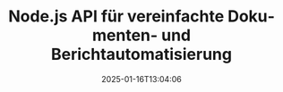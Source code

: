 ---
############################# Static ############################
layout: "landing"
date: 2025-01-16T13:04:06
draft: false

lang: de
product: "Assembly"
product_tag: "assembly"
platform: "Node.js via Java"
platform_tag: "nodejs-java"

############################# Drop-down ############################
supported_platforms:
  items:
    # supported_platforms loop
    - title: ".NET"
      tag: "net"
    # supported_platforms loop
    - title: "Java"
      tag: "java"
    # supported_platforms loop
    - title: "Node.js"
      tag: "nodejs-java"

############################# Head ############################
head_title: "Node.js Toolkit zum Erstellen, Automatisieren und Anpassen von Dokumenten"
head_description: "Node.js-Bibliothek zur Automatisierung von Dokumenten-Workflows. Erstellen Sie PDF-, Word-, Excel-, PowerPoint-, HTML- und E-Mail-Dateien aus Ihren Vorlagen."

############################# Header ############################
title: "Node.js API für vereinfachte Dokumenten- und Berichtautomatisierung"
description: "Optimieren Sie die Erstellung von JavaScript-Berichten, indem Sie Ihre Daten mit vorgefertigten Vorlagen zusammenführen."
words:
  for: "für"

actions:
  main: "Beginnen Sie Ihre Testversion bei NPM"
  main_link: "https://www.npmjs.com/package/@groupdocs/groupdocs.assembly"
  alt: "Lizenzierung"
  alt_link: "https://purchase.groupdocs.com/pricing/assembly/nodejs-java/"
  title: "Bereit, loszulegen?"
  description: "Testen Sie die Funktionen von GroupDocs.Assembly kostenlos oder fordern Sie eine Lizenz an."

release:
  title: "Version {0} veröffentlicht"
  notes: "Sehen Sie, was neu ist"
  downloads: "Downloads"
  link: "https://releases.groupdocs.com/assembly/nodejs-java/"

code:
  title: "Erstellen Sie ein Diagramm in einem Word-Dokument mit Node.js"
  more: "Weitere Beispiele"
  more_link: "https://github.com/groupdocs-assembly/GroupDocs.Assembly-for-Node.js-via-Java/"
  install: "npm i @groupdocs/groupdocs.assembly"
  content: |
    ```javascript {style=abap}
    const assemblyLib = require('@groupdocs/groupdocs.assembly');

    // Pfad zur Hauptvorlage
    const template = "chart_template.docx";

    // Produktivitätsdaten der Manager aus der Quelle abrufen
    const data_table = 
        new assemblyLib.DocumentTable("Managers.json", 1);

    // Erstellen Sie eine Instanz von DataSourceInfo mit den Daten
    const data 
        = new assemblyLib.DataSourceInfo(data_table, "managers");

    // Die Diagrammfaben mit einem anderen DataSourceInfo festlegen
    const design = 
        new assemblyLib.DataSourceInfo("red", "color");

    // Die Vorlage mit Daten füllen und in die Ausgabe speichern
    const asm = new assemblyLib.DocumentAssembler();
    asm.assembleDocument(template, "result.docx", data, design);
    ```

############################# Overview ############################
overview:
  enable: true
  title: "GroupDocs.Assembly Übersicht"
  description: "Eine Node.js-Bibliothek, die entwickelt wurde, um Dokumente programmatisch mit integrierter Datenverarbeitung zu erstellen."
  features:
    # feature loop
    - title: "Geschäftsdaten in Vorlagen mit JavaScript integrieren"
      content: "Erstellen Sie ansprechende Berichte, indem Sie JSON, XML oder andere Daten in Vorlagen mit GroupDocs.Assembly for Node.js via Java einbetten."

    # feature loop
    - title: "Inhalt verwalten"
      content: "Füllen Sie automatisch Tabellen, Diagramme und andere visuelle Elemente in Ihren Dokumenten mit externen Daten aus."

    # feature loop
    - title: "Anpassbare Optionen"
      content: "GroupDocs.Assembly for Node.js via Java ermöglicht es Ihnen, Funktionen wie Barcodes hinzuzufügen, Daten von URLs abzurufen und Dateien in verschiedenen Formaten zu exportieren."

############################# Platforms ############################
platforms:
  enable: true
  title: "Plattformunabhängigkeit"
  description: "GroupDocs.Assembly for Node.js via Java integriert sich nahtlos mit führenden Betriebssystemen, Frameworks und Paketmanagern."
  items:
    # platform loop
    - title: "Amazon"
      image: "amazon"
    # platform loop
    - title: "Docker"
      image: "docker"
    # platform loop
    - title: "Azure"
      image: "azure"
    # platform loop
    - title: "Eclipse"
      image: "eclipse"
    # platform loop
    - title: "IntelliJ"
      image: "intellij"
    # platform loop
    - title: "Windows"
      image: "windows"
    # platform loop
    - title: "Linux"
      image: "linux"
    # platform loop
    - title: "Maven"
      image: "maven"

############################# File formats ############################
formats:
  enable: true
  title: "Unterstützte Dateiformate"
  description: |
    GroupDocs.Assembly for Node.js via Java unterstützt eine Vielzahl von [Dokumentenformaten](https://docs.groupdocs.com/assembly/nodejs-java/supported-document-formats/).
  groups:
    # group loop
    - color: "green"
      content: |
        ### Microsoft Office Formate
        * **Word:**  DOCX, DOC, DOCM, DOT, DOTX, DOTM, RTF, WordprocessingML
        * **Excel:** XLSX, XLS, XLSM, XLSB, XLTM, XLT, XLTM, XLTX, SpreadsheetML
        * **PowerPoint:** PPT, PPTX, PPTM, PPS, PPSX, PPSM, POTM, POTX
    # group loop
    - color: "blue"
      content: |
        ### Bilder & Andere Formate
        * **Portabel:** PDF
        * **Bilder:** SVG, TIFF
        * **Andere Office-Formate:** ODT, OTT, OTS, ODS, ODP, OTP
      # group loop
    - color: "red"
      content: |
        ### Andere Formate
        * **Web:** HTML, MHTML
        * **E-Mails:** EML, MSG, EMLX
        * **Andere:** EPUB, MD

############################# Features ############################
features:
  enable: true
  title: "Kernfunktionen von GroupDocs.Assembly"
  description: "Erstellen Sie dynamische Dokumente und Berichte mit leistungsstarken Datenmanagement-Tools."

  items:
    # feature loop
    - icon: "preview"
      title: "Reiche Datenvisualisierungen"
      content: "Fügen Sie problemlos Diagramme, Tabellen, Bilder und Listen in Ihre Dokumente mit vollständiger Anpassung ein."

    # feature loop
    - icon: "manipulate"
      title: "Daten transformieren"
      content: "Nutzen Sie Tools wie Formeln und Sortierung, um Informationen effektiv zu strukturieren und darzustellen."

    # feature loop
    - icon: "two_pages"
      title: "Breite Formatkompatibilität"
      content: "Arbeiten Sie nahtlos mit gängigen Dateiformaten für Vorlagen und Ausgaben."

    # feature loop
    - icon: "document_settings"
      title: "Erweiterte Vorlagenanpassung"
      content: "Formatieren Sie Vorlagen mit numerischen, alphabetischen und anderen Stiloptionen."

    # feature loop
    - icon: "text"
      title: "Dynamisches Generieren von Barcodes"
      content: "Erstellen und betten Sie Barcode-Bilder direkt nach Bedarf in Ihre Dokumente ein."

    # feature loop
    - icon: "add"
      title: "Flexible Textgestaltung"
      content: "Wenden Sie einfach Textstile wie Großschreibung oder Titel-Schreibung in Ihren Vorlagen an."

    # feature loop
    - icon: "manipulate"
      title: "Dynamische Inhaltsintegration"
      content: "Fügen Sie während der Dokumentenerstellung dynamisch Inhalte aus externen Dateien ein."

    # feature loop
    - icon: "convert"
      title: "Exportieren in verschiedene Formate"
      content: "Speichern Sie Dokumente in mehreren Formaten mit Ihren spezifizierten Konfigurationen."

    # feature loop
    - icon: "update"
      title: "Dynamisches Einbetten von Medien"
      content: "Fügen Sie Bilder oder andere Elemente mit Base64-Daten beim Erstellen von Dokumenten ein."

############################# Code samples ############################
code_samples:
  enable: true
  title: "Codebeispiele"
  description: "Entdecken Sie praktische Beispiele, wie Sie GroupDocs.Assembly für gängige Aufgaben nutzen können."
  items:
    # code sample loop
    - title: "Fügen Sie eine Aufzählungsliste in Word-Dokumente ein"
      content: |
        Erfahren Sie, wie Sie [aufgezählte Listen](https://docs.groupdocs.com/assembly/nodejs-java/bulleted-list-in-word-processing-document/) in Word-Dokumenten erstellen, um Daten effektiv zu organisieren. Dieses Beispiel zeigt, wie Sie eine Aufzählungsliste mit GroupDocs.Assembly erstellen.
        {{< landing/code title="Fügen Sie eine Aufzählungsliste in Word-Dokumente ein">}}
        ```javascript {style=abap}
        // Fügen Sie diese Vorlage auf einer Dokumentseite ein:
        // Leistungsindikatoren der Manager
        // . <<foreach [in products]>><<[ProductName]>>
        // <</foreach>>

        const assemblyLib = require('@groupdocs/groupdocs.assembly');

        // Geben Sie den Vorlagenpfad an
        const template = "Bulleted List Template.docx";

        // Legen Sie den Ausgabedateipfad fest
        const result = "Result Report.docx"

        // Rufen Sie die Daten der Manager aus einer JSON-Quelle ab
        const dataSource = new assemblyLib.JsonDataSource("Report data.json");
        const data = new assemblyLib.DataSourceInfo(dataSource, "managers")

        // Generieren Sie den Bericht mit den ausgefüllten Daten
        const assembler = new assemblyLib.DocumentAssembler();
        assembler.assembleDocument(template, result, data);
        ```
        {{< /landing/code >}}
    # code sample loop
    - title: "Kreisdiagramme in PowerPoint einfügen"
      content: |
        Erfahren Sie, wie Sie Vorlagen und XML verwenden, um [Kreisdiagramme](https://docs.groupdocs.com/assembly/nodejs-java/pie-chart-in-presentation-document/) in Ihren Präsentationen hinzuzufügen. Verbessern Sie Ihre Berichte mit Kreisdiagrammen, um Daten visuell und klar darzustellen.
        {{< landing/code title="Kreisdiagramme in PowerPoint einfügen">}}
        ```javascript {style=abap} 
        // Fügen Sie das Titel-Template für das Diagramm zur Präsentation hinzu:
        // Umsatz der Kunden <<foreach [in customers]>> 
        // <<x [CustomerName]>>

        // Fügen Sie auch das Daten-Template für das Diagramm hinzu:
        // Total Order Price<<foreach [in customers]>> 
        // <<x [CustomerName]>>

        const assemblyLib = require('@groupdocs/groupdocs.assembly');

        // Geben Sie den Pfad zur Diagrammvorlage an
        const template = "Pie Chart Template.pptx";

        // Legen Sie den Ausgabedateipfad fest
        const result = "Result Report.pptx"

        // Rufen Sie die Kundendaten aus einer XML-Quelle ab
        const dataSource = new assemblyLib.JsonDataSource("Chart data.xml");
        const data = new assemblyLib.DataSourceInfo(dataSource, "customers")

        // Generieren Sie das Diagramm und speichern Sie das Ergebnis
        const assembler = new assemblyLib.DocumentAssembler();
        assembler.assembleDocument(template, result, data);
        ```
        {{< /landing/code >}}

---